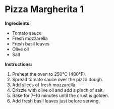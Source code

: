 # Pizza Margherita 1

**Ingredients:**
- Tomato sauce
- Fresh mozzarella
- Fresh basil leaves
- Olive oil
- Salt

**Instructions:**
1. Preheat the oven to 250°C (480°F).
2. Spread tomato sauce over the pizza dough.
3. Add slices of fresh mozzarella.
4. Drizzle with olive oil and add a pinch of salt.
5. Bake for 7–10 minutes until the crust is golden.
6. Add fresh basil leaves just before serving.
